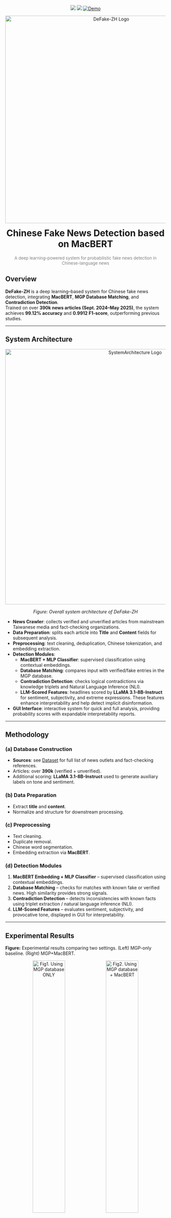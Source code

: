 <p align="center">
  <a href="https://www.python.org/downloads/"><img src="https://img.shields.io/badge/python-3.12-blue.svg"></a>
  <a href="LICENSE"><img src="https://img.shields.io/badge/License-MIT-green.svg"></a>
  <a href="https://huggingface.co/spaces/yachiashen/DeFake-ZH"><img src="https://img.shields.io/badge/Demo-Launch%20App-orange?logo=gradio" alt="Demo">
  </a>
</p>

<p align="center">
  <img src="docs/DeFake-ZH.png" alt="DeFake-ZH Logo" width="650" style="margin-bottom:-25px;"/>
</p>

<h1 align="center">Chinese Fake News Detection based on MacBERT</h1>

<p align="center">
  <span style="font-size:small; color:gray;">
    A deep learning–powered system for probabilistic fake news detection in Chinese-language news
  </span>
</p>

## Overview
**DeFake-ZH** is a deep learning–based system for Chinese fake news detection, integrating **MacBERT**, **MGP Database Matching**, and **Contradiction Detection**.  
Trained on over **390k news articles (Sept. 2024–May 2025)**, the system achieves **99.12% accuracy** and **0.9912 F1-score**, outperforming previous studies.

---

## System Architecture

<p align="center">
  <img src="docs/SystemArchitecture.png" alt="SystemArchitecture Logo" width="800"/>
</p>
<p align="center"><em>Figure: Overall system architecture of DeFake-ZH</em></p>

- **News Crawler**: collects verified and unverified articles from mainstream Taiwanese media and fact-checking organizations.  
- **Data Preparation**: splits each article into **Title** and **Content** fields for subsequent analysis.  
- **Preprocessing**: text cleaning, deduplication, Chinese tokenization, and embedding extraction.  
- **Detection Modules**:
  - **MacBERT + MLP Classifier**: supervised classification using contextual embeddings.
  - **Database Matching**: compares input with verified/fake entries in the MGP database.
  - **Contradiction Detection**: checks logical contradictions via knowledge triplets and Natural Language Inference (NLI).  
  - **LLM-Scored Features**: headlines scored by **LLaMA 3.1-8B-Instruct** for sentiment, subjectivity, and extreme expressions. These features enhance interpretability and help detect implicit disinformation.
- **GUI Interface**: interactive system for quick and full analysis, providing probability scores with expandable interpretability reports.

---

## Methodology

### (a) Database Construction
- **Sources**: see [Dataset](#dataset) for full list of news outlets and fact-checking references.  
- Articles: over **390k** (verified + unverified).  
- Additional scoring: **LLaMA 3.1-8B-Instruct** used to generate auxiliary labels on tone and sentiment.

### (b) Data Preparation
- Extract **title** and **content**.  
- Normalize and structure for downstream processing.

### (c) Preprocessing
- Text cleaning.  
- Duplicate removal.  
- Chinese word segmentation.  
- Embedding extraction via **MacBERT**.

### (d) Detection Modules
1. **MacBERT Embedding + MLP Classifier** – supervised classification using contextual embeddings.  
2. **Database Matching** – checks for matches with known fake or verified news. High similarity provides strong signals.  
3. **Contradiction Detection** – detects inconsistencies with known facts using triplet extraction / natural language inference (NLI).  
4. **LLM-Scored Features** – evaluates sentiment, subjectivity, and provocative tone, displayed in GUI for interpretability.  

---

## Experimental Results

**Figure:** Experimental results comparing two settings. (Left) MGP-only baseline. (Right) MGP+MacBERT.

<p align="center">
  <img src="docs/Fig1_Using MGP_database_ONLY.png" alt="Fig1. Using MGP database ONLY" width="45%"/>
  <img src="docs/Fig2_Using_MGP_database+MacBERT.png" alt="Fig2. Using MGP database + MacBERT" width="45%"/>
</p>


| System            | Precision | Recall  | F1-score | Accuracy |
|-------------------|-----------|---------|----------|----------|
| Only MGP          | 0.8421    | 0.7908  | 0.7827   | 0.7908   |
| **MGP + MacBERT** | **0.9913**| **0.9912**| **0.9912** | **0.9912** |

- **Only-MGP**: High precision (97.45%) for fake
news detection, but low recall (59.72%), leading to poor balance and indicating a high miss rate, which lowers the overall accuracy to 79.08%.  
- **MGP+MacBERT**: Balanced across all metrics, achieving **>99%** consistently.  

## Literature Comparison

|                | **THIS PROJ.** | [1] | [2] |
|----------------|------------|-----|-----|
| **Language**   | Chinese    | Chinese | Chinese |
| **Method**     | MacBERT    | Keras Sequential | BERT |
| **Accuracy**   | 99.12%     | 90.53% | - |
| **F1-score**   | 0.9912     | -   | 0.6701 |

The proposed system achieved an accuracy of 99.12% and an F1-score of 0.9912,
clearly outperforming prior studies.  
In particular, [2] (Lin, 2021) applied a BERT-based model to classify CoFacts
data into binary categories, achieving a best-case Macro-F1 score of 0.6701.

- [1] [Wang et al. (2021). *Empirical Research on Fake News Detection Using AI Technology*.](https://www.airitilibrary.com/Article/Detail/17263581-N202403090016-00003)
- [2] [Lin (2021). *Exploring Artificial Intelligence Technologies for Fake News Detection*.](https://hdl.handle.net/11296/g3reqt)

---

## Dataset

⚠️ Due to copyright restrictions, the dataset is **not distributed with this repository**.  
Users may collect comparable data from the listed sources and fact-checking organizations.  
Or contact us for further information regarding data access.

### News Sources

Collected news data come from a variety of Taiwanese media outlets:

- [`CNA`](https://www.cna.com.tw/), [`CTS`](https://news.cts.com.tw/), [`FTV`](https://www.ftvnews.com.tw/), [`LTN`](https://news.ltn.com.tw/), [`Mirror Media`](https://www.mirrormedia.mg/), [`PTS`](https://news.pts.org.tw/), [`SETN`](https://www.setn.com/), [`TTV`](https://www.ttv.com.tw/), [`TVBS`](https://news.tvbs.com.tw/), [`UDN`](https://udn.com/)  

The dataset includes the following classification labels:

- `entertain_sports` – Entertainment & Sports
- `international` – International News
- `local_society` – Local & Society
- `politics` – Politics
- `technology_life` – Technology & Life

### Fact-checking References

DeFake-ZH is also informed by fact-checking resources from trusted Taiwanese organizations:

- [`MyGoPen (MGP)`](https://www.mygopen.com/)
- [`Taiwan FactCheck Center (TFC)`](https://tfc-taiwan.org.tw/)

---

## Project Structure

### `data/`
```bash
data/
├── db/          # Reference DBs/indexes (.json/.pkl/.faiss)
├── features/    # Extracted feature tensors (.npy/.pt)
├── processed/   # Cleaned and split data (train/val/test)
└── raw/         # Raw CSV/JSON news data
```

### `models/`
```bash
models/
├── bge-m3/                  # Sentence embeddings (BAAI/bge-m3)
├── chinese-macbert-large/   # Chinese MacBERT (hfl/chinese-macbert-large)
├── ltp/                     # HIT-SCIR LTP models
├── task/                    # Task-specific classifier
├── text2vec/                # Chinese sentence embeddings
├── word2vec/                # Chinese word embeddings
└── README.md
```

### `src/`
```bash
src/
├── gui.py                # Gradio app entry point (Blocks UI & events)
├── interface.py          # Pipeline orchestrator (single-/multi-machine; helper clients)
├── otherGUI.py           # Shared GUI components & CSS hooks
├── scores.py             # Scoring & summary rendering
├── mgpSearch.py          # MGP database search (sentence similarity, OpenCC, threshold≈0.75)
├── contradiction.py      # Triplet extraction (LTP) + NLI contradiction checks (with caching)
├── classifier.py         # PyTorch MLP classifier + metrics
├── trainClassifier.py    # Training script
├── buildDatabase.py      # DB/index builder (merge, sentence split, triplets)
├── dataPreparation.py    # Cleaning, deduplication, tokenization, splits
├── featureEngineering.py # Embedding/feature pipelines (MacBERT/BGE/Text2Vec/Word2Vec)
├── PU_Learning.py        # PU learning: initial labeling with TF‑IDF + logistic regression
├── helper.py             # Helper server runner (contrad/MGP) for remote calls
├── const.py              # Global constants and canonical paths
└── nodes.py              # Embedding & vector store utils (FAISS, LangChain docs)
```

### `tests/`
```bash
tests/
├── predict_single_news.py   # Single‑news prediction demo
├── testMLP.py               # Plot training/validation curves for MLP
└── testAll.py               # Analyze results: confusion matrices & PR/F1 across phases
```

---

## Installation

### 1. Clone repository
```bash
git clone https://github.com/yachiashen/DeFake-ZH.git
cd DeFake-ZH
git lfs install
git lfs pull
```

> #### Note: Git LFS
> This repository uses **Git LFS** to manage large files (e.g., models, databases).  
> Please make sure you have [Git LFS](https://git-lfs.com/) installed:
>
> ```bash
> # Install Git LFS (only once per system)
> git lfs install
> 
> # After cloning the repository, fetch large files
> git lfs pull
> ```

### 2. Create environment
```bash
conda env update -f environment.yml --prune
conda activate defake-zh
pip install -r requirements.txt
```

### 3. Download / Prepare models
- `chinese-macbert-large`: auto-download via Hugging Face `transformers`
- Others (`bge-m3`, `ltp`, `word2vec`, `text2vec`, `task`): download manually as described in [models/README.md](models/README.md)

> Ensure the models/ directory and its subfolders exist before running.

---

## Usage

### Launch Gradio interface
```bash
cd src
python gui.py
```

After launching, Gradio will display a local URL in the terminal (e.g., `http://127.0.0.1:7860/`).  
Open it in your browser, enter a **News Title** and **News Content**, then choose **Quick Analysis** or **Full Analysis**.

- The system outputs:  
  - Database matches  
  - Contradiction detection results  
  - MacBERT classification with sentence-level scores  
  - Final summary (expandable for detailed interpretability)

> Or try it online (with limited functionality): [DeFake-ZH on Hugging Face Spaces](https://huggingface.co/spaces/yachiashen/DeFake-ZH)


<!-- - Visit http://127.0.0.1:7860/
- Input **News Title** and **News Content**
- Choose **Quick Analysis** or **Full Analysis**
- Outputs:  
  1) MGP database results  
  2) Contradiction detection  
  3) MacBERT classification + sentence-level scores  
  4) Final summary (with expandable detailed analysis) -->

---

## Contributors

- [@MingMinNa](https://github.com/MingMinNa)  
- [@yachiashen](https://github.com/yachiashen)  

---

## Note
This project was carried out as part of the **Undergraduate Capstone Project** at the Department of Computer Science and Information Engineering, NCKU, 2025.

---

## Acknowledgements
[**Prof. Fan-Hsun Tseng**](https://sites.google.com/site/fanhsuntseng/),  
for his guidance and supervision throughout the project.

---

## License

[MIT License](LICENSE)

> All news articles are copyrighted by their original publishers and fact-check platforms. Please comply with their usage policies.
